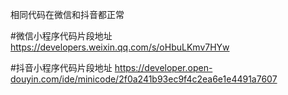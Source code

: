 相同代码在微信和抖音都正常

#微信小程序代码片段地址
https://developers.weixin.qq.com/s/oHbuLKmv7HYw

#抖音小程序代码片段地址
https://developer.open-douyin.com/ide/minicode/2f0a241b93ec9f4c2ea6e1e4491a7607